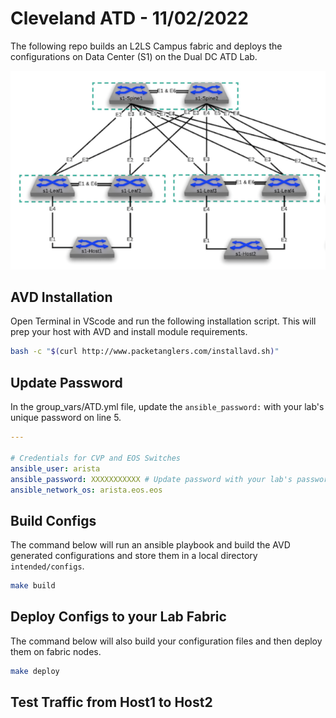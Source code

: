# Cleveland ATD - 11/02/2022

The following repo builds an L2LS Campus fabric and deploys the configurations on Data Center (S1) on the Dual DC ATD Lab.

![Topo](images/ATD-Campus-Topo.png)

## AVD Installation

Open Terminal in VScode and run the following installation script.  This will prep your host with AVD and install module requirements.

``` bash
bash -c "$(curl http://www.packetanglers.com/installavd.sh)"
```

## Update Password

In the group_vars/ATD.yml file, update the `ansible_password:` with your lab's unique password on line 5.

``` yaml
---  

# Credentials for CVP and EOS Switches
ansible_user: arista
ansible_password: XXXXXXXXXXX # Update password with your lab's password
ansible_network_os: arista.eos.eos
```

## Build Configs

The command below will run an ansible playbook and build the AVD generated configurations and store them in a local directory `intended/configs`.  

``` bash
make build
```

## Deploy Configs to your Lab Fabric

The command below will also build your configuration files and then deploy them on fabric nodes.

``` bash
make deploy
```

## Test Traffic from Host1 to Host2
